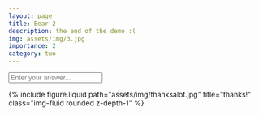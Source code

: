 ```yaml
---
layout: page
title: Bear 2
description: the end of the demo :(
img: assets/img/3.jpg
importance: 2
category: two
---
```

<form class="centerthat" baer-key="pablo-puzzle">
    <input placeholder="Enter your answer...">
</form>

<div class="projects d-none centerthat" baer-content="pablo-puzzle">
    {% include figure.liquid path="assets/img/thanksalot.jpg" title="thanks!" class="img-fluid rounded z-depth-1" %}
</div>
